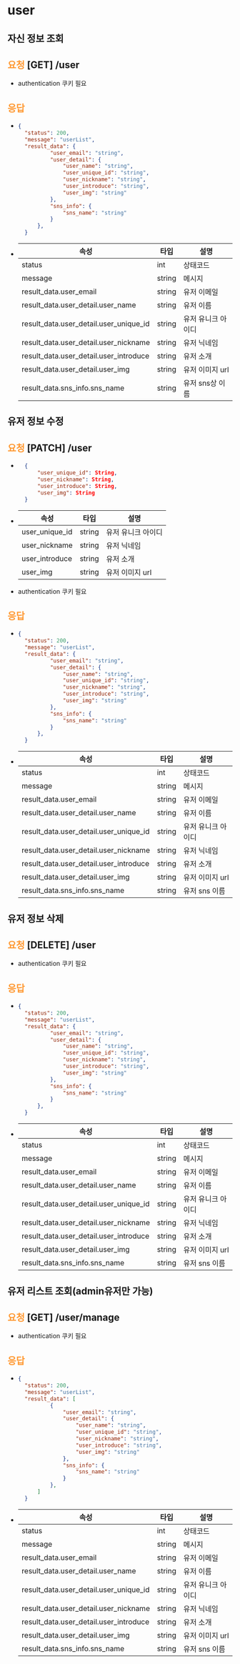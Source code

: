 # user

## **자신 정보 조회**
## __<span style="color:#ff9933">요청</span>__ **[GET] /user**
- authentication 쿠키 필요
## __<span style="color:#ff9933">응답</span>__
- ``` json
  {
    "status": 200,
    "message": "userList",
    "result_data": {
            "user_email": "string",
            "user_detail": {
                "user_name": "string",
                "user_unique_id": "string",
                "user_nickname": "string",
                "user_introduce": "string",
                "user_img": "string"
            },
            "sns_info": {
                "sns_name": "string"
            }
        },
    }
- |속성|타입|설명|
    |---|---|---|
    |status|int|상태코드|
    |message|string|메시지|
    |result_data.user_email|string|유저 이메일|
    |result_data.user_detail.user_name|string|유저 이름|
    |result_data.user_detail.user_unique_id|string|유저 유니크 아이디|
    |result_data.user_detail.user_nickname|string|유저 닉네임|
    |result_data.user_detail.user_introduce|string|유저 소개|
    |result_data.user_detail.user_img|string|유저 이미지 url|
    |result_data.sns_info.sns_name|string|유저 sns상 이름|



## **유저 정보 수정**
## __<span style="color:#ff9933">요청</span>__ **[PATCH] /user**
- ``` json
    {
        "user_unique_id": String,
        "user_nickname": String,
        "user_introduce": String,
        "user_img": String
    }
- |속성|타입|설명|
    |---|---|---|
    |user_unique_id|string|유저 유니크 아이디|
    |user_nickname|string|유저 닉네임|
    |user_introduce|string|유저 소개|
    |user_img|string|유저 이미지 url|
- authentication 쿠키 필요

## __<span style="color:#ff9933">응답</span>__
- ``` json
  {
    "status": 200,
    "message": "userList",
    "result_data": {
            "user_email": "string",
            "user_detail": {
                "user_name": "string",
                "user_unique_id": "string",
                "user_nickname": "string",
                "user_introduce": "string",
                "user_img": "string"
            },
            "sns_info": {
                "sns_name": "string"
            }
        },
    }
- |속성|타입|설명|
    |---|---|---|
    |status|int|상태코드|
    |message|string|메시지|
    |result_data.user_email|string|유저 이메일|
    |result_data.user_detail.user_name|string|유저 이름|
    |result_data.user_detail.user_unique_id|string|유저 유니크 아이디|
    |result_data.user_detail.user_nickname|string|유저 닉네임|
    |result_data.user_detail.user_introduce|string|유저 소개|
    |result_data.user_detail.user_img|string|유저 이미지 url|
    |result_data.sns_info.sns_name|string|유저 sns 이름|



## **유저 정보 삭제**
## __<span style="color:#ff9933">요청</span>__ **[DELETE] /user**
- authentication 쿠키 필요

## __<span style="color:#ff9933">응답</span>__
- ``` json
  {
    "status": 200,
    "message": "userList",
    "result_data": {
            "user_email": "string",
            "user_detail": {
                "user_name": "string",
                "user_unique_id": "string",
                "user_nickname": "string",
                "user_introduce": "string",
                "user_img": "string"
            },
            "sns_info": {
                "sns_name": "string"
            }
        },
    }
- |속성|타입|설명|
    |---|---|---|
    |status|int|상태코드|
    |message|string|메시지|
    |result_data.user_email|string|유저 이메일|
    |result_data.user_detail.user_name|string|유저 이름|
    |result_data.user_detail.user_unique_id|string|유저 유니크 아이디|
    |result_data.user_detail.user_nickname|string|유저 닉네임|
    |result_data.user_detail.user_introduce|string|유저 소개|
    |result_data.user_detail.user_img|string|유저 이미지 url|
    |result_data.sns_info.sns_name|string|유저 sns 이름|

## **유저 리스트 조회(admin유저만 가능)**
## __<span style="color:#ff9933">요청</span>__ **[GET] /user/manage**
- authentication 쿠키 필요
## __<span style="color:#ff9933">응답</span>__
- ``` json
  {
    "status": 200,
    "message": "userList",
    "result_data": [
            {
                "user_email": "string",
                "user_detail": {
                    "user_name": "string",
                    "user_unique_id": "string",
                    "user_nickname": "string",
                    "user_introduce": "string",
                    "user_img": "string"
                },
                "sns_info": {
                    "sns_name": "string"
                }
            },
        ]
    }   
- |속성|타입|설명|
    |---|---|---|
    |status|int|상태코드|
    |message|string|메시지|
    |result_data.user_email|string|유저 이메일|
    |result_data.user_detail.user_name|string|유저 이름|
    |result_data.user_detail.user_unique_id|string|유저 유니크 아이디|
    |result_data.user_detail.user_nickname|string|유저 닉네임|
    |result_data.user_detail.user_introduce|string|유저 소개|
    |result_data.user_detail.user_img|string|유저 이미지 url|
    |result_data.sns_info.sns_name|string|유저 sns 이름|

